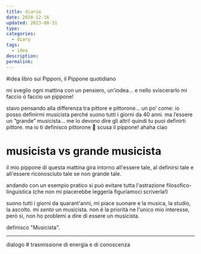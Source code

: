 ```yaml
---
title: diario
date: 2020-12-16
updated: 2023-08-31
type: 
categories:
  - diary
tags:
  - idea
description: 
permalink: 
---
```

#idea libro sui Pipponi, il Pippone quotidiano

mi sveglio ogni mattina con un pensiero, un'iodea... e nello sviscerarlo mi faccio o faccio un pippone!

stavo pensando alla differenza tra pittore e pittorone... un po’ come: io posso definirmi musicista perché suono tutti i giorni da 40 anni. ma l’essere un “grande” musicista... me lo devono dire gli altri! quindi tu puoi definirti pittore. ma io ti definisco pittorone 🙂 scusa il pippone! ahaha ciao


# musicista vs grande musicista
il mio pippone di questa mattina gira intorno all'essere tale, al definirsi tale e all'essere riconosciuto tale se non grande tale.

andando con un esempio pratico si può evitare tutta l'astrazione filosofico-linguistica (che non mi piacerebbe leggerla figuriamoci scriverla!)

suono tutti i giorni da quarant'anni, mi piace suonare e la musica, la studio, la ascolto. mi *sento* un musicista. non è la priorità ne l'unico mio interesse, però si, non ho problemi a dire di essere un musicista.


definisco "Musicista".

---

dialogo # trasmissione di energia e di conoscenza
